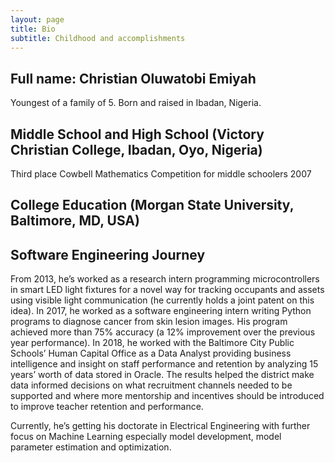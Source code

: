 ```yaml
---
layout: page
title: Bio
subtitle: Childhood and accomplishments
---
```


## Full name: Christian Oluwatobi Emiyah
Youngest of a family of 5. Born and raised in Ibadan, Nigeria. 

## Middle School and High School (Victory Christian College, Ibadan, Oyo, Nigeria)
Third place Cowbell Mathematics Competition for middle schoolers 2007

## College Education (Morgan State University, Baltimore, MD, USA)

## Software Engineering Journey
From 2013, he’s worked as a research intern programming microcontrollers in smart LED light fixtures for a novel way for tracking occupants and assets using visible light communication (he currently holds a joint patent on this idea). In 2017, he worked as a software engineering intern writing Python programs to diagnose cancer from skin lesion images. His program achieved more than 75% accuracy (a 12% improvement over the previous year performance). In 2018, he worked with the Baltimore City Public Schools’ Human Capital Office as a Data Analyst providing business intelligence and insight on staff performance and retention by analyzing 15 years’ worth of data stored in Oracle. The results helped the district make data informed decisions on what recruitment channels needed to be supported and where more mentorship and incentives should be introduced to improve teacher retention and performance. 

Currently, he’s getting his doctorate in Electrical Engineering with further focus on Machine Learning especially model development, model parameter estimation and optimization.  
